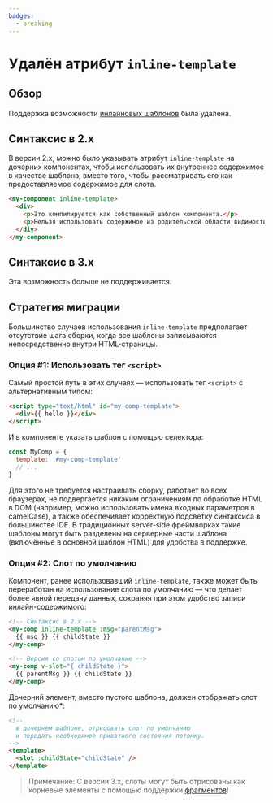 ```yaml
---
badges:
  - breaking
---
```


# Удалён атрибут `inline-template` <MigrationBadges :badges="$frontmatter.badges" />

## Обзор

Поддержка возможности [инлайновых шаблонов](https://ru.vuejs.org/v2/guide/components-edge-cases.html#Inline-Templates) была удалена.

## Синтаксис в 2.x

В версии 2.x, можно было указывать атрибут `inline-template` на дочерних компонентах, чтобы использовать их внутреннее содержимое в качестве шаблона, вместо того, чтобы рассматривать его как предоставляемое содержимое для слота.

```html
<my-component inline-template>
  <div>
    <p>Это компилируется как собственный шаблон компонента.</p>
    <p>Нельзя использовать содержимое из родительской области видимости.</p>
  </div>
</my-component>
```

## Синтаксис в 3.x

Эта возможность больше не поддерживается.

## Стратегия миграции

Большинство случаев использования `inline-template` предполагает отсутствие шага сборки, когда все шаблоны записываются непосредственно внутри HTML-страницы.

### Опция #1: Использовать тег `<script>`

Самый простой путь в этих случаях — использовать тег `<script>` с альтернативным типом:

```html
<script type="text/html" id="my-comp-template">
  <div>{{ hello }}</div>
</script>
```

И в компоненте указать шаблон с помощью селектора:

```js
const MyComp = {
  template: '#my-comp-template'
  // ...
}
```

Для этого не требуется настраивать сборку, работает во всех браузерах, не подвергается никаким ограничениям по обработке HTML в DOM (например, можно использовать имена входных параметров в camelCase), а также обеспечивает корректную подсветку синтаксиса в большинстве IDE. В традиционных server-side фреймворках такие шаблоны могут быть разделены на серверные части шаблона (включённые в основной шаблон HTML) для удобства в поддержке.

### Опция #2: Слот по умолчанию

Компонент, ранее использовавший `inline-template`, также может быть переработан на использование слота по умолчанию — что делает более явной передачу данных, сохраняя при этом удобство записи инлайн-содержимого:

```html
<!-- Синтаксис в 2.x -->
<my-comp inline-template :msg="parentMsg">
  {{ msg }} {{ childState }}
</my-comp>

<!-- Версия со слотом по умолчанию -->
<my-comp v-slot="{ childState }">
  {{ parentMsg }} {{ childState }}
</my-comp>
```

Дочерний элемент, вместо пустого шаблона, должен отображать слот по умолчанию\*:

```html
<!--
  в дочернем шаблоне, отрисовать слот по умолчанию
  и передать необходимое приватного состояния потомку.
-->
<template>
  <slot :childState="childState" />
</template>
```

> Примечание: С версии 3.x, слоты могут быть отрисованы как корневые элементы с помощью поддержки [фрагментов](fragments.md)!
